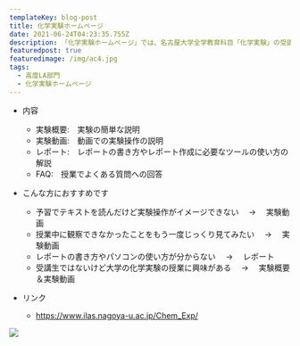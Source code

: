 ```yaml
---
templateKey: blog-post
title: 化学実験ホームページ
date: 2021-06-24T04:23:35.755Z
description: 「化学実験ホームページ」では、名古屋大学全学教育科目「化学実験」の受講に役立つ情報を掲載しています。動画を使った実験内容の紹介や実験レポートの書き方についての解説もあるので、受講生以外でも化学に興味のある方やレポートの書き方に困っている方にお勧めです。
featuredpost: true
featuredimage: /img/ac4.jpg
tags:
  - 高度LA部門
  - 化学実験ホームページ
---
```

* 内容

  * 実験概要:　実験の簡単な説明
  * 実験動画:　動画での実験操作の説明
  * レポート:　レポートの書き方やレポート作成に必要なツールの使い方の解説
  * FAQ:　授業でよくある質問への回答
* こんな方におすすめです

  * 予習でテキストを読んだけど実験操作がイメージできない　 → 　実験動画
  * 授業中に観察できなかったことをもう一度じっくり見てみたい　 → 　実験動画
  * レポートの書き方やパソコンの使い方が分からない　 → 　レポート
  * 受講生ではないけど大学の化学実験の授業に興味がある　 → 　実験概要＆実験動画
* リンク

  * https://www.ilas.nagoya-u.ac.jp/Chem_Exp/

![](/img/chemistry.jpg)
